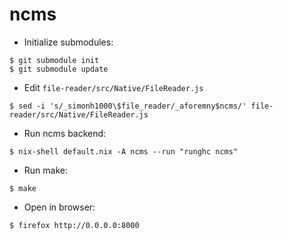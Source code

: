 # ncms

- Initialize submodules:
```
$ git submodule init
$ git submodule update
```

- Edit `file-reader/src/Native/FileReader.js`

```
$ sed -i 's/_simonh1000\$file_reader/_aforemny$ncms/' file-reader/src/Native/FileReader.js
```

- Run ncms backend:
```
$ nix-shell default.nix -A ncms --run "runghc ncms"
```

- Run make:
```
$ make
```

- Open in browser:
```
$ firefox http://0.0.0.0:8000
```

